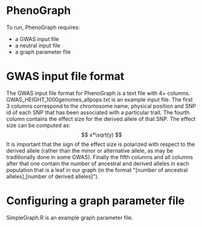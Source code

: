 # PhenoGraph

To run, PhenoGraph requires:
- a GWAS input file
- a neutral input file
- a graph parameter file

# GWAS input file format

The GWAS input file format for PhenoGraph is a text file with 4+ columns. GWAS_HEIGHT_1000genomes_allpops.txt is an example input file. The first 3 columns correspond to the chromosome name, physical position and SNP id of each SNP that has been associated with a particular trait. The fourth column contains the effect size for the derived allele of that SNP. The effect size can be computed as:
$$
x*\sqrt(y)
$$
It is important that the sign of the effect size is polarized with respect to the derived allele (rather than the minor or alternative allele, as may be traditionally done in some GWAS). Finally the fifth columns and all columns after that one contain the number of ancestral and derived alleles in each population that is a leaf in our graph (in the format "[number of ancestral alleles],[number of derived alleles]").


# Configuring a graph parameter file

SimpleGraph.R is an example graph parameter file.
